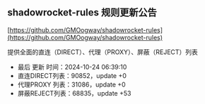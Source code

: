 ## shadowrocket-rules 规则更新公告

[https://github.com/GMOogway/shadowrocket-rules](https://github.com/GMOogway/shadowrocket-rules)

提供全面的直连（DIRECT）、代理（PROXY）、屏蔽（REJECT）列表
- 最后 更新 时间：2024-10-24 06:39:10
- 直连DIRECT列表：90852，update +0
- 代理PROXY 列表：31086，update +0
- 屏蔽REJECT列表：68835，update +53